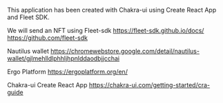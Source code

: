 This application has been created with Chakra-ui using Create React App and Fleet SDK.


We will send an NFT using Fleet-sdk
https://fleet-sdk.github.io/docs/
https://github.com/fleet-sdk

Nautilus wallet
https://chromewebstore.google.com/detail/nautilus-wallet/gjlmehlldlphhljhpnlddaodbjjcchai


Ergo Platform
https://ergoplatform.org/en/


Chakra-ui Create React App
https://chakra-ui.com/getting-started/cra-guide

